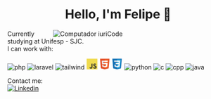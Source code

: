 ### <h1 align="center">Hello, I'm Felipe 👋</h1>

<img src="https://uploaddeimagens.com.br/images/003/073/061/full/computer-illustration.png?1612731879" min-width="400px" max-width="400px" width="400px" align="right" alt="Computador iuriCode">

<p align="left">

  <p>Currently studying at Unifesp - SJC.<br>I can work with:</p>
  <p align="left">
    <img src="https://raw.githubusercontent.com/jmnote/z-icons/master/svg/php.svg" alt="php" width="25" height="25"/>
    <img src="https://cdn.jsdelivr.net/gh/devicons/devicon/icons/laravel/laravel-original.svg" alt="laravel" width="25" height="25"/>
    <img src="https://cdn.jsdelivr.net/gh/devicons/devicon@latest/icons/tailwindcss/tailwindcss-original.svg" alt="tailwind"  width="25" height="25" />
    <img src="https://raw.githubusercontent.com/devicons/devicon/master/icons/javascript/javascript-original.svg" alt="javascript" width="25" height="25"/>
    <img src="https://raw.githubusercontent.com/devicons/devicon/master/icons/html5/html5-original.svg" alt="html5"  width="25" height="25"/>
    <img src="https://raw.githubusercontent.com/devicons/devicon/master/icons/css3/css3-original.svg" alt="css3"  width="25" height="25"/>
    <img src="https://raw.githubusercontent.com/jmnote/z-icons/master/svg/python.svg" alt="python" width="25" height="25"/>
    <img src="https://raw.githubusercontent.com/jmnote/z-icons/master/svg/c.svg" alt="c" width="25" height="25"/>
    <img src="https://raw.githubusercontent.com/jmnote/z-icons/master/svg/cpp.svg" alt="cpp" width="25" height="25"/> 
    <img src="https://raw.githubusercontent.com/jmnote/z-icons/master/svg/java.svg" alt="java" width="25" height="25"/> 
  </p>

<span>Contact me:</span><br>
[![Linkedin](https://img.shields.io/badge/LinkedIn-0077B5?style=for-the-badge&logo=linkedin&logoColor=white)](https://www.linkedin.com/in/felipe-estevanatto-802701197/)<br>
</p>
